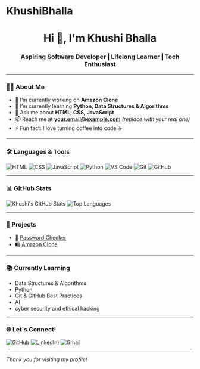 # KhushiBhalla
<h1 align="center">Hi 👋, I'm Khushi Bhalla</h1>
<h3 align="center">Aspiring Software Developer | Lifelong Learner | Tech Enthusiast</h3>

---

### 🧑‍💻 About Me

- 🔭 I’m currently working on **Amazon Clone**
- 🌱 I’m currently learning **Python, Data Structures & Algorithms**
- 💬 Ask me about **HTML, CSS, JavaScript**
- 📫 Reach me at **your.email@example.com** *(replace with your real one)*
- ⚡ Fun fact: I love turning coffee into code ☕

---

### 🛠️ Languages & Tools

![HTML](https://img.shields.io/badge/-HTML-orange?style=flat-square&logo=html5)
![CSS](https://img.shields.io/badge/-CSS-blue?style=flat-square&logo=css3)
![JavaScript](https://img.shields.io/badge/-JavaScript-yellow?style=flat-square&logo=javascript)
![Python](https://img.shields.io/badge/-Python-3776AB?style=flat-square&logo=python)
![VS Code](https://img.shields.io/badge/-VS%20Code-007ACC?style=flat-square&logo=visual-studio-code)
![Git](https://img.shields.io/badge/-Git-F05032?style=flat-square&logo=git)
![GitHub](https://img.shields.io/badge/-GitHub-181717?style=flat-square&logo=github)

---

### 📊 GitHub Stats

![Khushi's GitHub Stats](https://github-readme-stats.vercel.app/api?username=KhushiBhalla12&show_icons=true&theme=radical)
![Top Languages](https://github-readme-stats.vercel.app/api/top-langs/?username=KhushiBhalla12&layout=compact&theme=radical)

---

### 📁 Projects

- 🔐 [Password Checker](https://github.com/KhushiBhalla12/Password_checker)
- 🛍️ [Amazon Clone](https://github.com/KhushiBhalla12/Amazon-clone)

---

### 📚 Currently Learning

- Data Structures & Algorithms
- Python
- Git & GitHub Best Practices
- AI
- cyber security and ethical hacking

---

### 🌐 Let's Connect!

[![GitHub](https://img.shields.io/badge/GitHub-100000?style=flat-square&logo=github&logoColor=white)](https://github.com/KhushiBhalla12)
[![LinkedIn](https://img.shields.io/badge/LinkedIn-blue?style=flat-square&logo=linkedin)](https://www.linkedin.com/in/khushi-bhalla-2223b02b9/)) 
[![Gmail](https://img.shields.io/badge/Gmail-D14836?style=flat-square&logo=gmail&logoColor=white)](Khushibhalla111@gmail.com) 

---

_Thank you for visiting my profile!_
